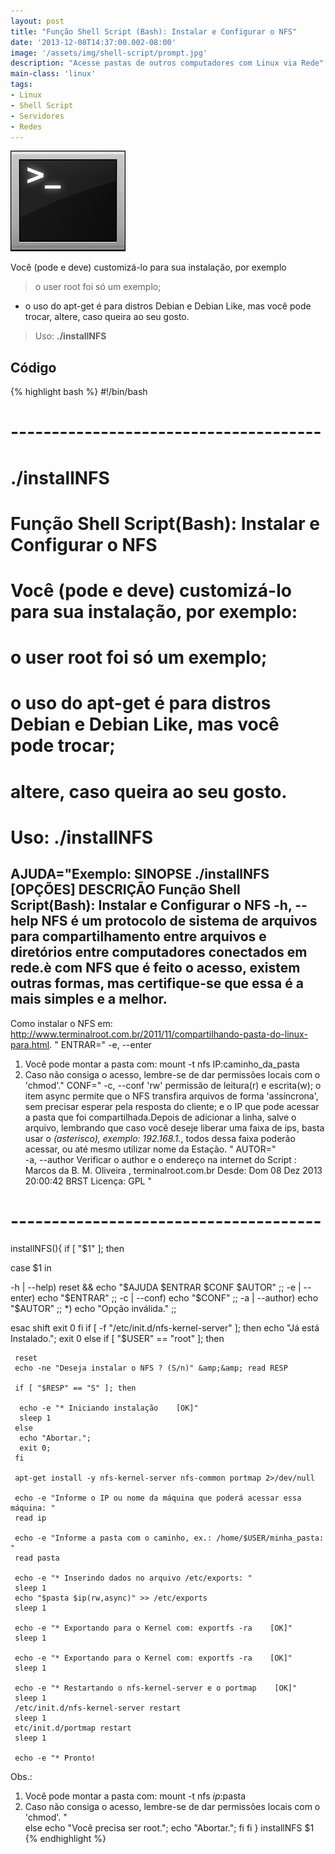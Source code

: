 ```yaml
---
layout: post
title: "Função Shell Script (Bash): Instalar e Configurar o NFS"
date: '2013-12-08T14:37:00.002-08:00'
image: '/assets/img/shell-script/prompt.jpg'
description: "Acesse pastas de outros computadores com Linux via Rede"
main-class: 'linux'
tags:
- Linux
- Shell Script
- Servidores
- Redes
---
```

![Função Shell Script (Bash): Instalar e Configurar o NFS](/assets/img/shell-script/prompt.jpg "Função Shell Script (Bash): Instalar e Configurar o NFS")


Você (pode e deve) customizá-lo para sua instalação, por exemplo

> o user root foi só um exemplo;
 
* o uso do apt-get é para distros Debian e Debian Like, mas você pode trocar, altere, caso queira ao seu gosto.

>  Uso: __./installNFS__

## Código

{% highlight bash %}
#!/bin/bash
# --------------------------------------
# ./installNFS
#
# Função Shell Script(Bash): Instalar e Configurar o NFS
#
# Você (pode e deve) customizá-lo para sua instalação, por exemplo:
# o user root foi só um exemplo;
# 
# o uso do apt-get é para distros Debian e Debian Like, mas você pode trocar;
# altere, caso queira ao seu gosto.
#
# Uso: ./installNFS
AJUDA="Exemplo:
SINOPSE
 ./installNFS [OPÇÕES]
DESCRIÇÃO
 Função Shell Script(Bash): Instalar e Configurar o NFS
 -h, --help
 NFS é um protocolo de sistema de arquivos para compartilhamento entre arquivos e diretórios entre computadores 
 conectados em rede.è com NFS que é feito o acesso, existem outras formas, mas certifique-se que essa é a mais simples e a melhor.
 -- 
 Como instalar o NFS em: http://www.terminalroot.com.br/2011/11/compartilhando-pasta-do-linux-para.html. 
 "
ENTRAR="
-e, --enter
  1) Você pode montar a pasta com: mount -t nfs IP:caminho_da_pasta 
  2) Caso não consiga o acesso, lembre-se de dar permissões locais com o 'chmod'."
CONF="
-c, --conf
 'rw' permissão de leitura(r) e escrita(w); o item async permite que o NFS transfira arquivos de forma 'assíncrona', 
 sem precisar esperar pela resposta do cliente; e o IP que pode acessar a pasta que foi compartilhada.Depois de 
 adicionar a linha, salve o arquivo, lembrando que caso você deseje liberar uma faixa de ips, basta 
 usar o *(asterisco), exemplo: 192.168.1.*, todos dessa faixa poderão acessar, ou até mesmo utilizar nome da Estação.
"
AUTOR="   
-a, --author
 Verificar o author e o endereço na internet do Script :
  Marcos da B. M. Oliveira , terminalroot.com.br
  Desde: Dom 08 Dez 2013 20:00:42 BRST 
  Licença: GPL
"
# --------------------------------------
installNFS(){
if [ "$1" ];
 then
  
  case $1 in
 
   -h | --help)  reset &amp;&amp; echo "$AJUDA $ENTRAR $CONF $AUTOR" ;; 
   -e | --enter) echo "$ENTRAR" ;; 
   -c | --conf) echo "$CONF" ;; 
   -a | --author) echo "$AUTOR" ;;
   *)    echo "Opção inválida." ;;
  
  esac
  shift
 exit 0
fi
  if [ -f "/etc/init.d/nfs-kernel-server" ];
   then
     echo "Já está Instalado.";
     exit 0
  else
    if [ "$USER" == "root" ];
    then
   
     reset
     echo -ne "Deseja instalar o NFS ? (S/n)" &amp;&amp; read RESP
   
     if [ "$RESP" == "S" ]; then
     
      echo -e "* Iniciando instalação    [OK]"
      sleep 1 
     else 
      echo "Abortar."; 
      exit 0;
     fi
   
     apt-get install -y nfs-kernel-server nfs-common portmap 2>/dev/null
   
     echo -e "Informe o IP ou nome da máquina que poderá acessar essa máquina: "
     read ip
   
     echo -e "Informe a pasta com o caminho, ex.: /home/$USER/minha_pasta: "
     read pasta
   
     echo -e "* Inserindo dados no arquivo /etc/exports: "
     sleep 1
     echo "$pasta $ip(rw,async)" >> /etc/exports
     sleep 1
     
     echo -e "* Exportando para o Kernel com: exportfs -ra    [OK]"
     sleep 1
     
     echo -e "* Exportando para o Kernel com: exportfs -ra    [OK]"
     sleep 1
     
     echo -e "* Restartando o nfs-kernel-server e o portmap    [OK]"
     sleep 1
     /etc/init.d/nfs-kernel-server restart
     sleep 1
     etc/init.d/portmap restart
     sleep 1
   
     echo -e "* Pronto!
Obs.: 
 1) Você pode montar a pasta com: mount -t nfs $ip:$pasta 
 2) Caso não consiga o acesso, lembre-se de dar permissões locais com o 'chmod'.
     "   
   else
     echo "Você precisa ser root.";
     echo "Abortar.";
   fi
  fi
}
installNFS $1
{% endhighlight %}

